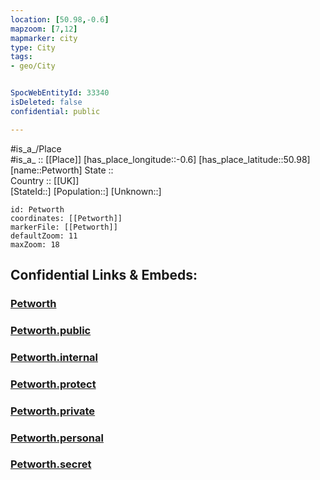 ```yaml
---
location: [50.98,-0.6] 
mapzoom: [7,12] 
mapmarker: city 
type: City
tags:
- geo/City


SpocWebEntityId: 33340
isDeleted: false
confidential: public

---
```

#is_a_/Place  
#is_a_ :: [[Place]] 
[has_place_longitude::-0.6] 
[has_place_latitude::50.98] 
[name::Petworth] 
State ::  
Country :: [[UK]]  
[StateId::] 
[Population::] 
[Unknown::] 


```leaflet
id: Petworth
coordinates: [[Petworth]] 
markerFile: [[Petworth]] 
defaultZoom: 11 
maxZoom: 18
```


## Confidential Links & Embeds: 

### [Petworth](/_Standards/Earth/Continent/Europe/Europe~North/UK/England/Regions~England/South_East_England/Sussex~West/cities~WestSussex/Chichester/cities~Chichester/Petworth.md) 

### [Petworth.public](/_public/Earth/Continent/Europe/Europe~North/UK/England/Regions~England/South_East_England/Sussex~West/cities~WestSussex/Chichester/cities~Chichester/Petworth.public.md) 

### [Petworth.internal](/_internal/Earth/Continent/Europe/Europe~North/UK/England/Regions~England/South_East_England/Sussex~West/cities~WestSussex/Chichester/cities~Chichester/Petworth.internal.md) 

### [Petworth.protect](/_protect/Earth/Continent/Europe/Europe~North/UK/England/Regions~England/South_East_England/Sussex~West/cities~WestSussex/Chichester/cities~Chichester/Petworth.protect.md) 

### [Petworth.private](/_private/Earth/Continent/Europe/Europe~North/UK/England/Regions~England/South_East_England/Sussex~West/cities~WestSussex/Chichester/cities~Chichester/Petworth.private.md) 

### [Petworth.personal](/_personal/Earth/Continent/Europe/Europe~North/UK/England/Regions~England/South_East_England/Sussex~West/cities~WestSussex/Chichester/cities~Chichester/Petworth.personal.md) 

### [Petworth.secret](/_secret/Earth/Continent/Europe/Europe~North/UK/England/Regions~England/South_East_England/Sussex~West/cities~WestSussex/Chichester/cities~Chichester/Petworth.secret.md)

